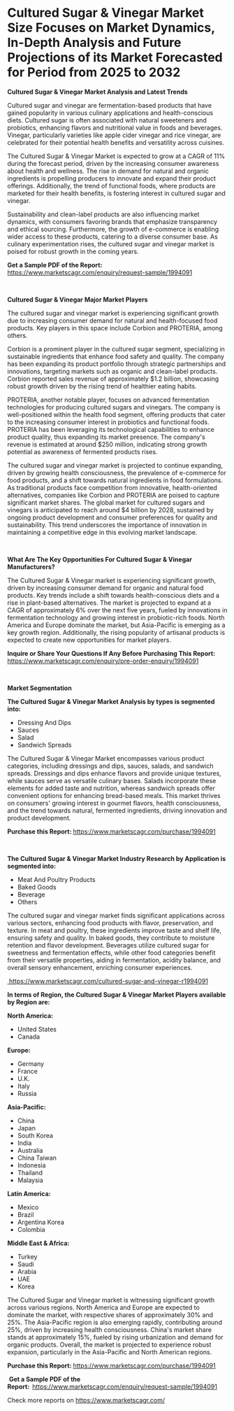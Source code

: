 <p><h1>Cultured Sugar & Vinegar Market Size Focuses on Market Dynamics, In-Depth Analysis and Future Projections of its Market Forecasted for Period from 2025 to 2032</h1></p><p><strong>Cultured Sugar & Vinegar Market Analysis and Latest Trends</strong></p>
<p><p>Cultured sugar and vinegar are fermentation-based products that have gained popularity in various culinary applications and health-conscious diets. Cultured sugar is often associated with natural sweeteners and probiotics, enhancing flavors and nutritional value in foods and beverages. Vinegar, particularly varieties like apple cider vinegar and rice vinegar, are celebrated for their potential health benefits and versatility across cuisines.</p><p>The Cultured Sugar & Vinegar Market is expected to grow at a CAGR of 11% during the forecast period, driven by the increasing consumer awareness about health and wellness. The rise in demand for natural and organic ingredients is propelling producers to innovate and expand their product offerings. Additionally, the trend of functional foods, where products are marketed for their health benefits, is fostering interest in cultured sugar and vinegar.</p><p>Sustainability and clean-label products are also influencing market dynamics, with consumers favoring brands that emphasize transparency and ethical sourcing. Furthermore, the growth of e-commerce is enabling wider access to these products, catering to a diverse consumer base. As culinary experimentation rises, the cultured sugar and vinegar market is poised for robust growth in the coming years.</p></p>
<p><strong>Get a Sample PDF of the Report:&nbsp;</strong> <a href="https://www.marketscagr.com/enquiry/request-sample/1994091?utm_campaign=2478&utm_medium=2&utm_source=Github&utm_content=ia&utm_term=28022025&utm_id=cultured-sugar-vinegar">https://www.marketscagr.com/enquiry/request-sample/1994091</a></p>
<p>&nbsp;</p>
<p><strong>Cultured Sugar & Vinegar Major Market Players</strong></p>
<p><p>The cultured sugar and vinegar market is experiencing significant growth due to increasing consumer demand for natural and health-focused food products. Key players in this space include Corbion and PROTERIA, among others.</p><p>Corbion is a prominent player in the cultured sugar segment, specializing in sustainable ingredients that enhance food safety and quality. The company has been expanding its product portfolio through strategic partnerships and innovations, targeting markets such as organic and clean-label products. Corbion reported sales revenue of approximately $1.2 billion, showcasing robust growth driven by the rising trend of healthier eating habits.</p><p>PROTERIA, another notable player, focuses on advanced fermentation technologies for producing cultured sugars and vinegars. The company is well-positioned within the health food segment, offering products that cater to the increasing consumer interest in probiotics and functional foods. PROTERIA has been leveraging its technological capabilities to enhance product quality, thus expanding its market presence. The company's revenue is estimated at around $250 million, indicating strong growth potential as awareness of fermented products rises.</p><p>The cultured sugar and vinegar market is projected to continue expanding, driven by growing health consciousness, the prevalence of e-commerce for food products, and a shift towards natural ingredients in food formulations. As traditional products face competition from innovative, health-oriented alternatives, companies like Corbion and PROTERIA are poised to capture significant market shares. The global market for cultured sugars and vinegars is anticipated to reach around $4 billion by 2028, sustained by ongoing product development and consumer preferences for quality and sustainability. This trend underscores the importance of innovation in maintaining a competitive edge in this evolving market landscape.</p></p>
<p>&nbsp;</p>
<p><strong>What Are The Key Opportunities For Cultured Sugar & Vinegar Manufacturers?</strong></p>
<p><p>The Cultured Sugar & Vinegar market is experiencing significant growth, driven by increasing consumer demand for organic and natural food products. Key trends include a shift towards health-conscious diets and a rise in plant-based alternatives. The market is projected to expand at a CAGR of approximately 6% over the next five years, fueled by innovations in fermentation technology and growing interest in probiotic-rich foods. North America and Europe dominate the market, but Asia-Pacific is emerging as a key growth region. Additionally, the rising popularity of artisanal products is expected to create new opportunities for market players.</p></p>
<p><strong>Inquire or Share Your Questions If Any Before Purchasing This Report:</strong> <a href="https://www.marketscagr.com/enquiry/pre-order-enquiry/1994091?utm_campaign=2478&utm_medium=2&utm_source=Github&utm_content=ia&utm_term=28022025&utm_id=cultured-sugar-vinegar">https://www.marketscagr.com/enquiry/pre-order-enquiry/1994091</a></p>
<p>&nbsp;</p>
<p><strong>Market Segmentation</strong></p>
<p><strong>The Cultured Sugar & Vinegar Market Analysis by types is segmented into:</strong></p>
<p><ul><li>Dressing And Dips</li><li>Sauces</li><li>Salad</li><li>Sandwich Spreads</li></ul></p>
<p><p>The Cultured Sugar & Vinegar Market encompasses various product categories, including dressings and dips, sauces, salads, and sandwich spreads. Dressings and dips enhance flavors and provide unique textures, while sauces serve as versatile culinary bases. Salads incorporate these elements for added taste and nutrition, whereas sandwich spreads offer convenient options for enhancing bread-based meals. This market thrives on consumers' growing interest in gourmet flavors, health consciousness, and the trend towards natural, fermented ingredients, driving innovation and product development.</p></p>
<p><strong>Purchase this Report:&nbsp;</strong><a href="https://www.marketscagr.com/purchase/1994091?utm_campaign=2478&utm_medium=2&utm_source=Github&utm_content=ia&utm_term=28022025&utm_id=cultured-sugar-vinegar">https://www.marketscagr.com/purchase/1994091</a></p>
<p>&nbsp;</p>
<p><strong>The Cultured Sugar & Vinegar Market Industry Research by Application is segmented into:</strong></p>
<p><ul><li>Meat And Poultry Products</li><li>Baked Goods</li><li>Beverage</li><li>Others</li></ul></p>
<p><p>The cultured sugar and vinegar market finds significant applications across various sectors, enhancing food products with flavor, preservation, and texture. In meat and poultry, these ingredients improve taste and shelf life, ensuring safety and quality. In baked goods, they contribute to moisture retention and flavor development. Beverages utilize cultured sugar for sweetness and fermentation effects, while other food categories benefit from their versatile properties, aiding in fermentation, acidity balance, and overall sensory enhancement, enriching consumer experiences.</p></p>
<p><a href="https://www.marketscagr.com/cultured-sugar-and-vinegar-r1994091?utm_campaign=2478&utm_medium=2&utm_source=Github&utm_content=ia&utm_term=28022025&utm_id=cultured-sugar-vinegar">&nbsp;https://www.marketscagr.com/cultured-sugar-and-vinegar-r1994091</a></p>
<p><strong>In terms of Region, the Cultured Sugar & Vinegar Market Players available by Region are:</strong></p>
<p>
    <p> <strong> North America: </strong>
        <ul>
            <li>United States</li>
            <li>Canada</li>
        </ul>
        </p> 
    <p> <strong> Europe: </strong>
        <ul>
            <li>Germany</li>
            <li>France</li>
            <li>U.K.</li>
            <li>Italy</li>
            <li>Russia</li>
        </ul>
        </p> 
    <p> <strong> Asia-Pacific: </strong>
        <ul>
            <li>China</li>
            <li>Japan</li>
            <li>South Korea</li>
            <li>India</li>
            <li>Australia</li>
            <li>China Taiwan</li>
            <li>Indonesia</li>
            <li>Thailand</li>
            <li>Malaysia</li>
        </ul>
        </p> 
    <p> <strong> Latin America: </strong>
        <ul>
            <li>Mexico</li>
            <li>Brazil</li>
            <li>Argentina Korea</li>
            <li>Colombia</li>
        </ul>
        </p> 
    <p> <strong> Middle East & Africa: </strong>
        <ul>
            <li>Turkey</li>
            <li>Saudi</li>
            <li>Arabia</li>
            <li>UAE</li>
            <li>Korea</li>
        </ul>
    </p>
    </p>
<p><p>The Cultured Sugar and Vinegar market is witnessing significant growth across various regions. North America and Europe are expected to dominate the market, with respective shares of approximately 30% and 25%. The Asia-Pacific region is also emerging rapidly, contributing around 25%, driven by increasing health consciousness. China's market share stands at approximately 15%, fueled by rising urbanization and demand for organic products. Overall, the market is projected to experience robust expansion, particularly in the Asia-Pacific and North American regions.</p></p>
<p><strong>Purchase this Report: </strong><a href="https://www.marketscagr.com/purchase/1994091?utm_campaign=2478&utm_medium=2&utm_source=Github&utm_content=ia&utm_term=28022025&utm_id=cultured-sugar-vinegar">https://www.marketscagr.com/purchase/1994091</a></p>
<p>&nbsp;<strong>Get a Sample PDF of the Report:&nbsp;&nbsp;</strong><a href="https://www.marketscagr.com/enquiry/request-sample/1994091?utm_campaign=2478&utm_medium=2&utm_source=Github&utm_content=ia&utm_term=28022025&utm_id=cultured-sugar-vinegar">https://www.marketscagr.com/enquiry/request-sample/1994091</a></p>
<p><strong></strong></p>
<p>Check more reports on <a href="https://www.marketscagr.com/?utm_campaign=2478&utm_medium=2&utm_source=Github&utm_content=ia&utm_term=28022025&utm_id=cultured-sugar-vinegar">https://www.marketscagr.com/</a></p>